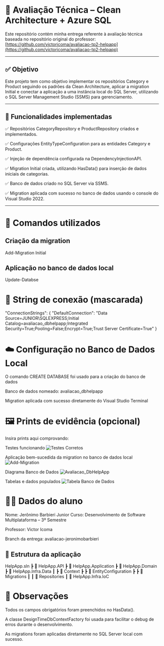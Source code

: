 # 📘 Avaliação Técnica – Clean Architecture + Azure SQL

Este repositório contém minha entrega referente à avaliação técnica baseada no repositório original do professor:  
[https://github.com/victoricoma/avaliacao-tp2-helpapp](https://github.com/victoricoma/avaliacao-tp2-helpapp)

---

## ✅ Objetivo

Este projeto tem como objetivo implementar os repositórios Category e Product seguindo os padrões da Clean Architecture, aplicar a migration Initial e conectar a aplicação a uma instância local do SQL Server, utilizando o SQL Server Management Studio (SSMS) para gerenciamento.

---

## 🚀 Funcionalidades implementadas

✅ Repositórios CategoryRepository e ProductRepository criados e implementados.

✅ Configurações EntityTypeConfiguration para as entidades Category e Product.

✅ Injeção de dependência configurada na DependencyInjectionAPI.

✅ Migration Initial criada, utilizando HasData() para inserção de dados iniciais de categorias.

✅ Banco de dados criado no SQL Server via SSMS.

✅ Migration aplicada com sucesso no banco de dados usando o console do Visual Studio 2022.

---

# 🔧 Comandos utilizados

## Criação da migration

Add-Migration Initial

## Aplicação no banco de dados local

Update-Databse

# 🔗 String de conexão (mascarada)

"ConnectionStrings": {
"DefaultConnection": "Data Source=JUNIOR\\SQLEXPRESS;Initial Catalog=avaliacao_dbhelpapp;Integrated Security=True;Pooling=False;Encrypt=True;Trust Server Certificate=True"
}

# ☁️ Configuração no Banco de Dados Local

O comando CREATE DATABASE foi usado para a criação do banco de dados

Banco de dados nomeado: avaliacao_dbhelpapp

Migration aplicada com sucesso diretamente do Visual Studio Terminal

# 🖼️ Prints de evidência (opcional)

Insira prints aqui comprovando:

Testes funcionando
![Testes Corretos](https://github.com/user-attachments/assets/2ba8cdf9-c578-49a7-9ad2-7c67ef6dba0b)


Aplicação bem-sucedida da migration no banco de dados local
![Add-Migration](https://github.com/user-attachments/assets/8a7dd7e6-90c4-42cd-a435-b292567e7d41)

Diagrama Banco de Dados
![Avaliacao_DbHelpApp](https://github.com/user-attachments/assets/59726947-89d5-4b93-bec4-b97b66a06c84)

Tabelas e dados populados
![Tabela Banco de Dados](https://github.com/user-attachments/assets/ec47c939-bbc6-474a-9881-e07d41f095f4)


# 👨‍💻 Dados do aluno

Nome: Jerônimo Barbieri Junior
Curso: Desenvolvimento de Software Multiplataforma – 3º Semestre

Professor: Victor Icoma

Branch da entrega: avaliacao-jeronimobarbieri

## 🧱 Estrutura da aplicação

HelpApp.sln
┣ 📂 HelpApp.API
┣ 📂 HelpApp.Application
┣ 📂 HelpApp.Domain
┣ 📂 HelpApp.Infra.Data
┃ ┣ 📂 Context
┣ ┣ 📂 EntityConfiguration
┣ ┣ 📂 Migrations
┃ ┃ 📂 Repositories
┃ 📂 HelpApp.Infra.IoC


# 📝 Observações

Todos os campos obrigatórios foram preenchidos no HasData().

A classe DesignTimeDbContextFactory foi usada para facilitar o debug de erros durante o desenvolvimento.

As migrations foram aplicadas diretamente no SQL Server local com sucesso.

```
